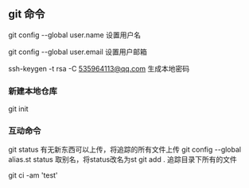 ## git 命令
git config --global user.name  设置用户名

git config --global user.email  设置用户邮箱

ssh-keygen -t rsa -C 535964113@qq.com 生成本地密码

### 新建本地仓库
git init

### 互动命令
git status  有无新东西可以上传，将追踪的所有文件上传
git config --global alias.st status 取别名，将status改名为st
git add .   追踪目录下所有的文件

git ci -am 'test'
